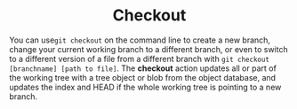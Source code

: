 # <center>Checkout</center>
You can use`git checkout` on the command line to create a new branch, change your current working branch to a different branch, or even to switch to a different version of a file from a different branch with `git checkout [branchname] [path to file]`. The **checkout** action updates all or part of the working tree with a tree object or blob from the object database, and updates the index and HEAD if the whole working tree is pointing to a new branch.
